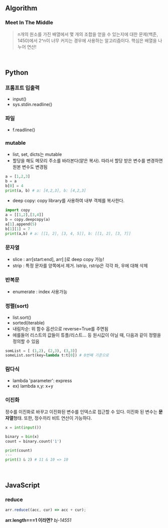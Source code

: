 ## Algorithm
### Meet In The Middle
> n개의 원소를 가진 배열에서 몇 개의 조합을 얻을 수 있는지에 대한 문제(백준, 1450)에서 2^n이 너무 커지는 경우에 사용하는 알고리즘이다. 핵심은 배열을 나누어 연산!

<br>

## Python
### 프롬프트 입출력
- input()
- sys.stdin.readline()

### 파일
- f.readline()

### mutable
- list, set, dicts는 mutable
- 할당을 해도 메모리 주소를 바라본다(얕은 복사). 따라서 할당 받은 변수를 변경하면 원본 변수도 변경됨
```python
a = [1,2,3]
b = a
b[0] = 4
print(a, b) # a: [4,2,3], b: [4,2,3]
```
- deep copy: copy library를 사용하여 내부 객체를 복사한다.
```python
import copy
a = [[1,2],[3,4]]
b = copy.deepcopy(a)
a[1].append(5)
b[1][1] = 7
print(a,b) # a: [[1, 2], [3, 4, 5]], b: [[1, 2], [3, 7]]
```

### 문자열
- slice : arr[start:end], arr[:]로 deep copy 가능!
- strip : 특정 문자를 양쪽에서 제거. lstrip, rstrip은 각각 좌, 우에 대해 삭제

### 반복문
- enumerate : index 사용가능

### 정렬(sort)
- list.sort()
- sorted(iterable)
- 내림차순: 위 함수 옵션으로 reverse=True를 주면됨
- 에를들어 리스트의 값들이 튜플/리스트... 등 원시값이 아닐 때, 다음과 같이 정렬을 정의할 수 있음
```python
somList = [ (1,2), (2,3), (3,3)]
someList.sort(key=lambda t:t[0]) # 0번째 기준으로
```

### 람다식
- lambda 'parameter': express
- ex) lambda x,y: x+y

### 이진화
정수를 이진화로 바꾸고 이진화된 변수를 인덱스로 접근할 수 있다. 이진화 된 변수는 **문자열**형태.
또한, 정수끼리 비트 연산이 가능하다.
```python
x = int(input())

binary = bin(x)
count = binary.count('1')

print(count)
---
print(3 & 2) # 11 & 10 => 10
```

<br>

## JavaScript
### reduce
```js
arr.reduce((acc, cur) => acc + cur);
```
**arr.length===1 이라면?** *bj-14551*
